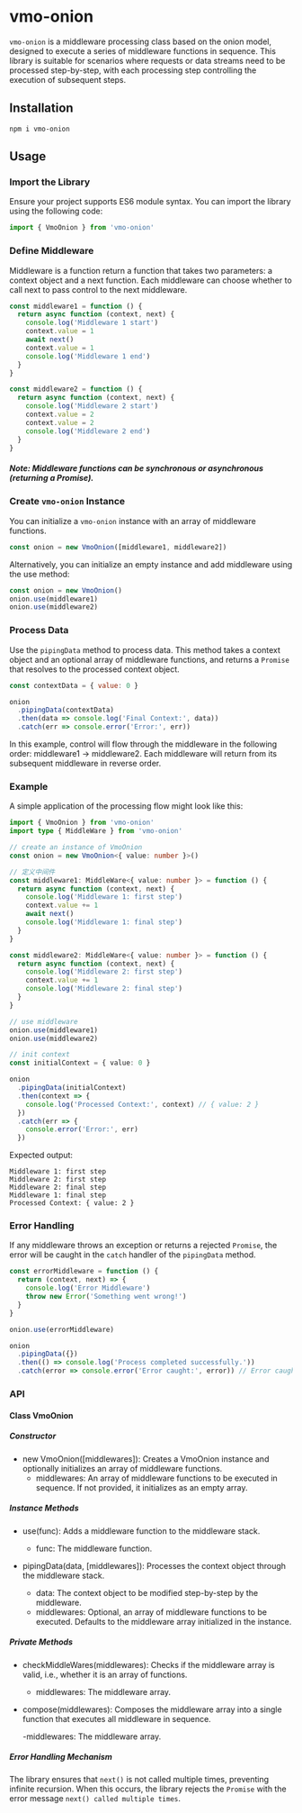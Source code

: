 # vmo-onion

`vmo-onion` is a middleware processing class based on the onion model, designed to execute a series of middleware functions in sequence. This library is suitable for scenarios where requests or data streams need to be processed step-by-step, with each processing step controlling the execution of subsequent steps.

## Installation

```
npm i vmo-onion
```

## Usage

### Import the Library

Ensure your project supports ES6 module syntax. You can import the library using the following code:

```javascript
import { VmoOnion } from 'vmo-onion'
```

### Define Middleware

Middleware is a function return a function that takes two parameters: a context object and a next function. Each middleware can choose whether to call next to pass control to the next middleware.

```javascript
const middleware1 = function () {
  return async function (context, next) {
    console.log('Middleware 1 start')
    context.value = 1
    await next()
    context.value = 1
    console.log('Middleware 1 end')
  }
}

const middleware2 = function () {
  return async function (context, next) {
    console.log('Middleware 2 start')
    context.value = 2
    context.value = 2
    console.log('Middleware 2 end')
  }
}
```

##### Note: Middleware functions can be synchronous or asynchronous (returning a Promise).

### Create `vmo-onion` Instance

You can initialize a `vmo-onion` instance with an array of middleware functions.

```javascript
const onion = new VmoOnion([middleware1, middleware2])
```

Alternatively, you can initialize an empty instance and add middleware using the use method:

```javascript
const onion = new VmoOnion()
onion.use(middleware1)
onion.use(middleware2)
```

### Process Data

Use the `pipingData` method to process data. This method takes a context object and an optional array of middleware functions, and returns a `Promise` that resolves to the processed context object.

```javascript
const contextData = { value: 0 }

onion
  .pipingData(contextData)
  .then(data => console.log('Final Context:', data))
  .catch(err => console.error('Error:', err))
```

In this example, control will flow through the middleware in the following order: middleware1 -> middleware2. Each middleware will return from its subsequent middleware in reverse order.

### Example

A simple application of the processing flow might look like this:

```typescript
import { VmoOnion } from 'vmo-onion'
import type { MiddleWare } from 'vmo-onion'

// create an instance of VmoOnion
const onion = new VmoOnion<{ value: number }>()

// 定义中间件
const middleware1: MiddleWare<{ value: number }> = function () {
  return async function (context, next) {
    console.log('Middleware 1: first step')
    context.value += 1
    await next()
    console.log('Middleware 1: final step')
  }
}

const middleware2: MiddleWare<{ value: number }> = function () {
  return async function (context, next) {
    console.log('Middleware 2: first step')
    context.value += 1
    console.log('Middleware 2: final step')
  }
}

// use middleware
onion.use(middleware1)
onion.use(middleware2)

// init context
const initialContext = { value: 0 }

onion
  .pipingData(initialContext)
  .then(context => {
    console.log('Processed Context:', context) // { value: 2 }
  })
  .catch(err => {
    console.error('Error:', err)
  })
```

Expected output:

```
Middleware 1: first step
Middleware 2: first step
Middleware 2: final step
Middleware 1: final step
Processed Context: { value: 2 }
```

<!-- ### 异步中间件

中间件还可以是异步的，返回 Promise 以更好地处理异步任务。

```javascript
const asyncMiddleware = (context, next) => {
  console.log('Async Middleware: First step')
  return new Promise(resolve => {
    setTimeout(() => {
      context.asyncValue = 'Processed after 1 second'
      resolve(next()) // resolve(next()) 调用下一个中间件
    }, 1000)
  }).then(() => {
    console.log('Async Middleware: Final step')
  })
}

// 添加异步中间件
onion.use(asyncMiddleware)

// 使用带有异步中间件的数据
const asyncContext = { value: 0 }

onion
  .pipingData(asyncContext)
  .then(context => {
    console.log('Async Processed Context:', context)
  })
  .catch(error => {
    console.error('Error:', error)
  })
``` -->

### Error Handling

If any middleware throws an exception or returns a rejected `Promise`, the error will be caught in the `catch` handler of the `pipingData` method.

```javascript
const errorMiddleware = function () {
  return (context, next) => {
    console.log('Error Middleware')
    throw new Error('Something went wrong!')
  }
}

onion.use(errorMiddleware)

onion
  .pipingData({})
  .then(() => console.log('Process completed successfully.'))
  .catch(error => console.error('Error caught:', error)) // Error caught: Error: Something went wrong!
```

### API

#### Class VmoOnion

##### Constructor

- new VmoOnion([middlewares]): Creates a VmoOnion instance and optionally initializes an array of middleware functions.
  - middlewares: An array of middleware functions to be executed in sequence. If not provided, it initializes as an empty array.

##### Instance Methods

- use(func): Adds a middleware function to the middleware stack.

  - func: The middleware function.

- pipingData(data, [middlewares]): Processes the context object through the middleware stack.

  - data: The context object to be modified step-by-step by the middleware.
  - middlewares: Optional, an array of middleware functions to be executed. Defaults to the middleware array initialized in the instance.

##### Private Methods

- checkMiddleWares(middlewares): Checks if the middleware array is valid, i.e., whether it is an array of functions.

  - middlewares: The middleware array.

- compose(middlewares): Composes the middleware array into a single function that executes all middleware in sequence.

  -middlewares: The middleware array.

##### Error Handling Mechanism

The library ensures that `next()` is not called multiple times, preventing infinite recursion. When this occurs, the library rejects the `Promise` with the error message `next() called multiple times`.
